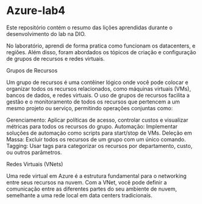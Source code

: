 # Azure-lab4
Este repositório contém o resumo das lições aprendidas durante o desenvolvimento do lab na DIO.

No laboratório, aprendi de forma pratica como funcionam os datacenters, e regiões. Além disso, foram abordados os tópicos de criação e configuração de grupos de recursos e redes virtuais.

Grupos de Recursos

Um grupo de recursos é uma contêiner lógico onde você pode colocar e organizar todos os recursos relacionados, como máquinas virtuais (VMs), bancos de dados, e redes virtuais. O uso de grupos de recursos facilita a gestão e o monitoramento de todos os recursos que pertencem a um mesmo projeto ou serviço, permitindo operações conjuntas como:

Gerenciamento: Aplicar políticas de acesso, controlar custos e visualizar métricas para todos os recursos do grupo.
Automação: Implementar soluções de automação como scripts para start/stop de VMs.
Deleção em Massa: Excluir todos os recursos de um grupo com um único comando.
Tagging: Usar tags para categorizar os recursos por departamento, custo, ou outros parâmetros.

Redes Virtuais (VNets)

Uma rede virtual em Azure é a estrutura fundamental para o networking entre seus recursos na nuvem. Com a VNet, você pode definir a comunicação entre as diferentes partes do seu ambiente de nuvem, semelhante a uma rede local em data centers tradicionais.

